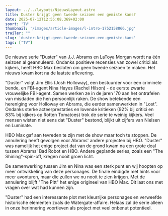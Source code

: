 ```yaml
---
layout: ../../layouts/NieuwsLayout.astro
title: Duster krijgt geen tweede seizoen een gemiste kans?
date: 2025-07-12T12:55:08.369+02:00
soort: 'TV'
thumbnail: '/images/article-images/l-intro-1752158866.jpg'
trailer: ""
slug: 'duster-krijgt-geen-tweede-seizoen-een-gemiste-kans'
tags: ["TV"]
---
```


De nieuwe serie "Duster" van J.J. Abrams en LaToya Morgan wordt na één seizoen
al geannuleerd. Ondanks positieve recensies van zowel critici als kijkers, heeft
HBO Max besloten om geen tweede seizoen te maken. Het nieuws kwam kort na de
laatste aflevering.

"Duster" volgt Jim Ellis (Josh Holloway), een bestuurder voor een criminele
bende, en FBI-agent Nina Hayes (Rachel Hilson) - de eerste zwarte vrouwelijke
FBI-agent. Samen werken ze in de jaren '70 aan het ontrafelen van misdaden die
hen persoonlijk raken. De show betekende een hereniging voor Holloway en Abrams,
die eerder samenwerkten in "Lost". Ondanks sterke acteerprestaties en lovende
kritieken (92% bij critici en 83% bij kijkers op Rotten Tomatoes) trok de serie
te weinig kijkers. Veel mensen wisten niet eens dat "Duster" bestond, blijkt uit
cijfers van Nielsen en Luminate.

HBO Max gaf aan tevreden te zijn met de show maar toch te stoppen. De annulering
heeft gevolgen voor Abrams' andere projecten bij HBO. "Duster" was namelijk het
enige project dat van de grond kwam na een grote deal tussen Abrams' Bad Robot
en HBO. Andere geplande series, zoals een "The Shining"-spin-off, kregen nooit
groen licht.

De samenwerking tussen Jim en Nina was een sterk punt en wij hoopten op meer
ontwikkeling van deze personages. De finale eindigde met hints voor meer
avonturen, maar die zullen we nu nooit te zien krijgen. Met de annulering blijft
"The Pitt" het enige origineel van HBO Max. Dit laat ons met vragen over wat had
kunnen zijn.

"Duster" had een interessante plot met kleurrijke personages en verweefde
historische elementen zoals de Watergate-affaire. Helaas zal de serie alleen in
onze herinnering voortleven als project met veel onbenut potentieel.